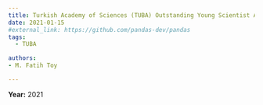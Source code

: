 ```yaml
---
title: Turkish Academy of Sciences (TUBA) Outstanding Young Scientist Award (GEBIP) 
date: 2021-01-15
#external_link: https://github.com/pandas-dev/pandas
tags:
  - TUBA

authors:
- M. Fatih Toy

---
```


**Year:** 2021

